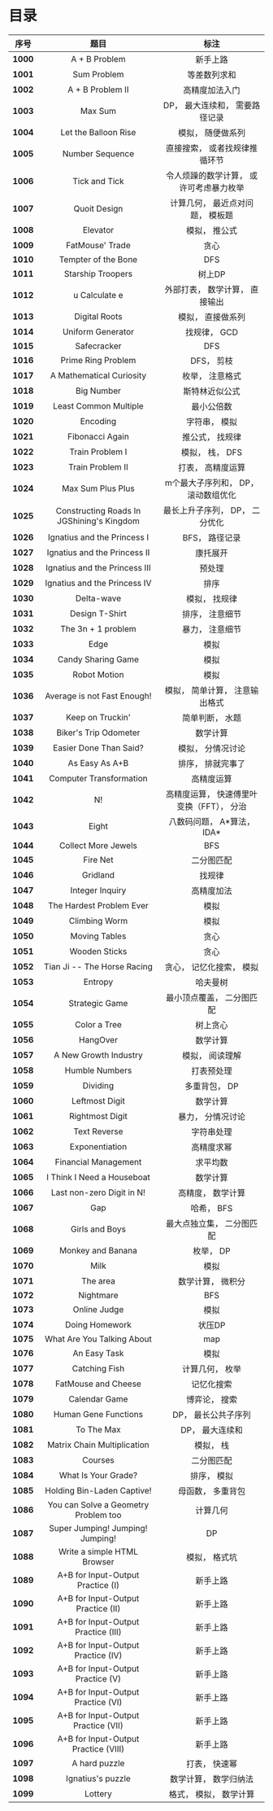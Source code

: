 # 目录

| 序号 | 题目 | 标注 |
| :-: | :-: | :-: |
| <b>1000</b> | A + B Problem | 新手上路 |
| <b>1001</b> | Sum Problem | 等差数列求和 |
| <b>1002</b> | A + B Problem II | 高精度加法入门 |
| <b>1003</b> | Max Sum | DP， 最大连续和， 需要路径记录 |
| <b>1004</b> | Let the Balloon Rise | 模拟， 随便做系列 |
| <b>1005</b> | Number Sequence | 直接搜索， 或者找规律推循环节 |
| <b>1006</b> | Tick and Tick | 令人烦躁的数学计算， 或许可考虑暴力枚举 |
| <b>1007</b> | Quoit Design | 计算几何， 最近点对问题， 模板题 |
| <b>1008</b> | Elevator | 模拟， 推公式 |
| <b>1009</b> | FatMouse' Trade | 贪心 |
| <b>1010</b> | Tempter of the Bone | DFS |
| <b>1011</b> | Starship Troopers | 树上DP |
| <b>1012</b> | u Calculate e | 外部打表， 数学计算， 直接输出 |
| <b>1013</b> | Digital Roots | 模拟， 直接做系列 |
| <b>1014</b> | Uniform Generator | 找规律， GCD |
| <b>1015</b> | Safecracker | DFS |
| <b>1016</b> | Prime Ring Problem | DFS， 剪枝 |
| <b>1017</b> | A Mathematical Curiosity | 枚举， 注意格式 |
| <b>1018</b> | Big Number | 斯特林近似公式 |
| <b>1019</b> | Least Common Multiple | 最小公倍数 |
| <b>1020</b> | Encoding | 字符串， 模拟 |
| <b>1021</b> | Fibonacci Again | 推公式， 找规律 |
| <b>1022</b> | Train Problem I | 模拟， 栈， DFS |
| <b>1023</b> | Train Problem II | 打表， 高精度运算 |
| <b>1024</b> | Max Sum Plus Plus | m个最大子序列和， DP， 滚动数组优化 |
| <b>1025</b> | Constructing Roads In JGShining's Kingdom | 最长上升子序列， DP， 二分优化 |
| <b>1026</b> | Ignatius and the Princess I | BFS， 路径记录 |
| <b>1027</b> | Ignatius and the Princess II | 康托展开 |
| <b>1028</b> | Ignatius and the Princess III | 预处理 |
| <b>1029</b> | Ignatius and the Princess IV | 排序 |
| <b>1030</b> | Delta-wave | 模拟， 找规律 |
| <b>1031</b> | Design T-Shirt | 排序， 注意细节 |
| <b>1032</b> | The 3n + 1 problem | 暴力， 注意细节 |
| <b>1033</b> | Edge | 模拟 |
| <b>1034</b> | Candy Sharing Game | 模拟 |
| <b>1035</b> | Robot Motion | 模拟 |
| <b>1036</b> | Average is not Fast Enough! | 模拟， 简单计算， 注意输出格式 |
| <b>1037</b> | Keep on Truckin' | 简单判断， 水题 |
| <b>1038</b> | Biker's Trip Odometer | 数学计算 |
| <b>1039</b> | Easier Done Than Said? | 模拟， 分情况讨论 |
| <b>1040</b> | As Easy As A+B | 排序， 排就完事了 |
| <b>1041</b> | Computer Transformation | 高精度运算 |
| <b>1042</b> | N! | 高精度运算， 快速傅里叶变换（FFT）， 分治 |
| <b>1043</b> | Eight | 八数码问题， A\*算法， IDA\* |
| <b>1044</b> | Collect More Jewels | BFS |
| <b>1045</b> | Fire Net | 二分图匹配 |
| <b>1046</b> | Gridland | 找规律 |
| <b>1047</b> | Integer Inquiry | 高精度加法 |
| <b>1048</b> | The Hardest Problem Ever | 模拟 |
| <b>1049</b> | Climbing Worm | 模拟 |
| <b>1050</b> | Moving Tables | 贪心 |
| <b>1051</b> | Wooden Sticks | 贪心 |
| <b>1052</b> | Tian Ji -- The Horse Racing | 贪心， 记忆化搜索， 模拟 |
| <b>1053</b> | Entropy | 哈夫曼树 |
| <b>1054</b> | Strategic Game | 最小顶点覆盖， 二分图匹配 |
| <b>1055</b> | Color a Tree | 树上贪心 |
| <b>1056</b> | HangOver | 数学计算 |
| <b>1057</b> | A New Growth Industry | 模拟， 阅读理解 |
| <b>1058</b> | Humble Numbers | 打表预处理 |
| <b>1059</b> | Dividing | 多重背包， DP |
| <b>1060</b> | Leftmost Digit | 数学计算 |
| <b>1061</b> | Rightmost Digit | 暴力， 分情况讨论 |
| <b>1062</b> | Text Reverse | 字符串处理 |
| <b>1063</b> | Exponentiation | 高精度求幂 |
| <b>1064</b> | Financial Management | 求平均数 |
| <b>1065</b> | I Think I Need a Houseboat | 数学计算 |
| <b>1066</b> | Last non-zero Digit in N! | 高精度， 数学计算 |
| <b>1067</b> | Gap | 哈希， BFS |
| <b>1068</b> | Girls and Boys | 最大点独立集， 二分图匹配 |
| <b>1069</b> | Monkey and Banana | 枚举， DP |
| <b>1070</b> | Milk | 模拟 |
| <b>1071</b> | The area | 数学计算， 微积分 |
| <b>1072</b> | Nightmare | BFS |
| <b>1073</b> | Online Judge | 模拟 |
| <b>1074</b> | Doing Homework | 状压DP |
| <b>1075</b> | What Are You Talking About | map |
| <b>1076</b> | An Easy Task | 模拟 |
| <b>1077</b> | Catching Fish | 计算几何， 枚举 |
| <b>1078</b> | FatMouse and Cheese | 记忆化搜索 |
| <b>1079</b> | Calendar Game | 博弈论， 搜索 |
| <b>1080</b> | Human Gene Functions | DP， 最长公共子序列 |
| <b>1081</b> | To The Max | DP， 最大连续和 |
| <b>1082</b> | Matrix Chain Multiplication | 模拟， 栈 |
| <b>1083</b> | Courses | 二分图匹配 |
| <b>1084</b> | What Is Your Grade? | 排序， 模拟 |
| <b>1085</b> | Holding Bin-Laden Captive! | 母函数， 多重背包 |
| <b>1086</b> | You can Solve a Geometry Problem too | 计算几何 |
| <b>1087</b> | Super Jumping! Jumping! Jumping! | DP |
| <b>1088</b> | Write a simple HTML Browser | 模拟， 格式坑 |
| <b>1089</b> | A+B for Input-Output Practice (I) | 新手上路 |
| <b>1090</b> | A+B for Input-Output Practice (II) | 新手上路 |
| <b>1091</b> | A+B for Input-Output Practice (III) | 新手上路 |
| <b>1092</b> | A+B for Input-Output Practice (IV) | 新手上路 |
| <b>1093</b> | A+B for Input-Output Practice (V) | 新手上路 |
| <b>1094</b> | A+B for Input-Output Practice (VI) | 新手上路 |
| <b>1095</b> | A+B for Input-Output Practice (VII) | 新手上路 |
| <b>1096</b> | A+B for Input-Output Practice (VIII) | 新手上路 |
| <b>1097</b> | A hard puzzle | 打表， 快速幂 |
| <b>1098</b> | Ignatius's puzzle | 数学计算， 数学归纳法 |
| <b>1099</b> | Lottery | 格式， 模拟， 数学计算 |
